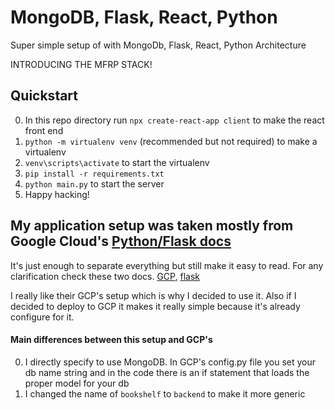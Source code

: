 # MongoDB, Flask, React, Python
Super simple setup of with MongoDb, Flask, React, Python Architecture

INTRODUCING THE MFRP STACK!

## Quickstart
0. In this repo directory run `npx create-react-app client` to make the react front end
0. `python -m virtualenv venv` (recommended but not required) to make a virtualenv
0. `venv\scripts\activate` to start the virtualenv
0. `pip install -r requirements.txt`
0. `python main.py` to start the server
0. Happy hacking!

## My application setup was taken mostly from Google Cloud's [Python/Flask docs](https://github.com/GoogleCloudPlatform/getting-started-python/tree/master/3-binary-data/bookshelf)
It's just enough to separate everything but still make it easy to read.
For any clarification check these two docs.  [GCP](https://cloud.google.com/python/getting-started/tutorial-app), [flask](http://flask.pocoo.org/docs/1.0/tutorial/layout/)

I really like their GCP's setup which is why I decided to use it.  Also if I decided to deploy to GCP it makes it really simple because it's already configure for it.

#### Main differences between this setup and GCP's
0. I directly specify to use MongoDB.  In GCP's config.py file you set your db name string and in the code there is an if statement that loads the proper model for your db
0. I changed the name of `bookshelf` to `backend` to make it more generic
